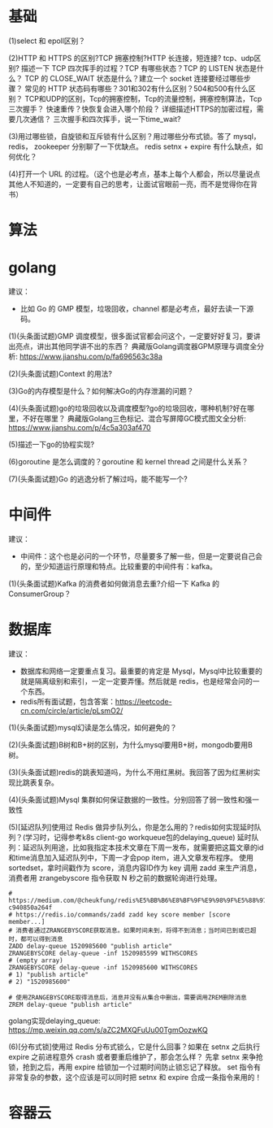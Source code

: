 

# 基础
(1)select 和 epoll区别？


(2)HTTP 和 HTTPS 的区别?TCP 拥塞控制?HTTP 长连接，短连接? 
tcp、udp区别? 描述一下 TCP 四次挥手的过程？TCP 有哪些状态？TCP 的 LISTEN 状态是什么？
TCP 的 CLOSE_WAIT 状态是什么？建立一个 socket 连接要经过哪些步骤？
常见的 HTTP 状态码有哪些？301和302有什么区别？504和500有什么区别？
TCP和UDP的区别，Tcp的拥塞控制，Tcp的流量控制，拥塞控制算法，Tcp三次握手？
快速重传？快恢复会进入哪个阶段？
详细描述HTTPS的加密过程，需要几次通信？
三次握手和四次挥手，说一下time_wait?


(3)用过哪些锁，自旋锁和互斥锁有什么区别？用过哪些分布式锁。答了 mysql，redis， zookeeper 分别聊了一下优缺点。
redis setnx + expire 有什么缺点，如何优化？


(4)打开一个 URL 的过程。（这个也是必考点，基本上每个人都会，所以尽量说点其他人不知道的，一定要有自己的思考，让面试官眼前一亮，而不是觉得你在背书）


# 算法










# golang
建议：
* 比如 Go 的 GMP 模型，垃圾回收，channel 都是必考点，最好去读一下源码。



(1)(头条面试题)GMP 调度模型，很多面试官都会问这个，一定要好好复习，要讲出亮点，讲出其他同学讲不出的东西？
典藏版Golang调度器GPM原理与调度全分析: https://www.jianshu.com/p/fa696563c38a



(2)(头条面试题)Context 的用法?


(3)Go的内存模型是什么？如何解决Go的内存泄漏的问题？


(4)(头条面试题)go的垃圾回收以及调度模型?go的垃圾回收，哪种机制?好在哪里，不好在哪里？
典藏版Golang三色标记、混合写屏障GC模式图文全分析: https://www.jianshu.com/p/4c5a303af470


(5)描述一下go的协程实现?


(6)goroutine 是怎么调度的？goroutine 和 kernel thread 之间是什么关系？


(7)(头条面试题)Go 的逃逸分析了解过吗，能不能写一个?




# 中间件
建议：
* 中间件：这个也是必问的一个环节，尽量要多了解一些，但是一定要说自己会的，至少知道运行原理和特点。比较重要的中间件有：kafka。



(1)(头条面试题)Kafka 的消费者如何做消息去重?介绍一下 Kafka 的 ConsumerGroup？



# 数据库
建议：
* 数据库和网络一定要重点复习。最重要的肯定是 Mysql，Mysql中比较重要的就是隔离级别和索引，一定一定要弄懂。然后就是 redis，也是经常会问的一个东西。
* redis所有面试题，包含答案：https://leetcode-cn.com/circle/article/pLsmO2/



(1)(头条面试题)mysql幻读是怎么情况，如何避免的？


(2)(头条面试题)B树和B+树的区别，为什么mysql要用B+树，mongodb要用B树。


(3)(头条面试题)redis的跳表知道吗，为什么不用红黑树。我回答了因为红黑树实现比跳表复杂。


(4)(头条面试题)Mysql 集群如何保证数据的一致性。分别回答了弱一致性和强一致性


(5)[延迟队列]使用过 Redis 做异步队列么，你是怎么用的？redis如何实现延时队列？(学习时，记得参考k8s client-go workqueue包的delaying_queue)
延时队列：延迟队列用途，比如我指定本技术文章在下周一发布，就需要把这篇文章的id和time消息加入延迟队列中，下周一才会pop item，进入文章发布程序。
使用sortedset，拿时间戳作为 score，消息内容ID作为 key 调用 zadd 来生产消息，消费者用 zrangebyscore 指令获取 N 秒之前的数据轮询进行处理。
```shell
# https://medium.com/@cheukfung/redis%E5%BB%B6%E8%BF%9F%E9%98%9F%E5%88%97-c940850a264f
# https://redis.io/commands/zadd zadd key score member [score member...]
# 消费者通过ZRANGEBYSCORE获取消息。如果时间未到，将得不到消息；当时间已到或已超时，都可以得到消息
ZADD delay-queue 1520985600 "publish article"
ZRANGEBYSCORE delay-queue -inf 1520985599 WITHSCORES
# (empty array)
ZRANGEBYSCORE delay-queue -inf 1520985600 WITHSCORES
# 1) "publish article"
# 2) "1520985600"

# 使用ZRANGEBYSCORE取得消息后，消息并没有从集合中删出，需要调用ZREM删除消息
ZREM delay-queue "publish article"
```

golang实现delaying_queue: https://mp.weixin.qq.com/s/aZC2MXQFuUu00TgmOozwKQ




(6)[分布式锁]使用过 Redis 分布式锁么，它是什么回事？如果在 setnx 之后执行 expire 之前进程意外 crash 或者要重启维护了，那会怎么样？
先拿 setnx 来争抢锁，抢到之后，再用 expire 给锁加一个过期时间防止锁忘记了释放。
set 指令有非常复杂的参数，这个应该是可以同时把 setnx 和 expire 合成一条指令来用的！





# 容器云





